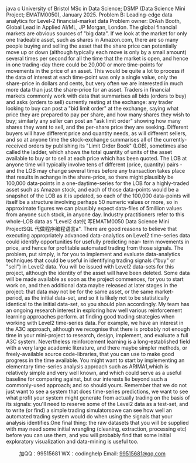 java c
University of   Bristol   MSc   in   Data Science;   DSMP   (Data Science   Mini   Project;   EMATM0050),   January   2025.
Problem   B:   Leading-edge data analytics for   Level-2 financial-market data
Problem   owner: DrAsh   Booth,   Global   Lead   in   Applied   AI/ML, JP   Morgan, London.
The global financial   markets are obvious sources   of   "big   data".   If we   look   at   the   market   for   only one tradeable asset, such as   shares   in   Amazon.com,   there   are   so   many   people   buying and selling the asset that the share   price   can   potentially   move   up   or   down   (although typically each   move   is only   by a small   amount)   several   times   per   second   for   all   the time   that      the   market   is open, and   hence   in one trading-day there   could   be   20,000 or   more   time-points   for   movements   in the   price of an asset. This would   be   quite   a   lot   to   process   if the   data   of   interest   at each time-point was only a   single value,   only the   share-price   in   dollars   and   cents,   but very often we are   interested   in   much   more data than just the   share-price   for   an   asset. Traders   in financial   markets commonly work with data that   summarises   all   bids   (orders   to   buy) and   asks   (orders to sell) currently   resting at the   exchange:   any   trader   looking   to   buy   can   post   a   "bid   limit   order" at the   exchange, saying what   price they are   prepared   to   pay   per   share, and   how   many shares they wish to   buy; similarly   any   seller   can   post   an   "ask   limit order" showing   how   many shares they want to sell,   and the   per-share   price   they   are seeking.   Different   buyers will   have different   price and quantity   needs, as   will   different sellers, and so at anyone time   the   stock-exchange   summarises   all   of the   currently-received   orders   by   publishing   its   "Limit   Order   Book"   (LOB), sometimes also called the   ladder, which   shows the total quantity of   units of the   asset   available to   buy   or to   sell   at   each   price   which   has   been quoted. The   LOB at anyone time will typically   involve   tens   of   different   (price,   quantity)   pairs - and the   LOB   may change several times   before   any transaction takes   place   that   results   in achange   in the share-price, so there   might   plausibly   be   100,000   data-points   in a one-daytime-series for the   LOB for a   highly-traded asset   such   as   Amazon   stock,   and   each   of those data-points would   be a snapshot   of the   LOB   as   it   is   updated,   so   each   of   the   100,000 data-points will   itself   be a structure   involving   perhaps   50   numeric values   or   more, so   in approximate figures we can   plausibly expect   data-files   of   5million values   from   anyone   such stock,   in anyone day.   Industry   practitioners   refer to this whole-LOB   data   as   "Level2   dat代 写EMATM0050 Data Science Mini ProjectSQL
代做程序编程语言a". There are good   reasons to   believe that executing appropriately   advanced   data-analytics on   Level2 time-series data could   identify opportunities   for   usefully   predicting   near-   term   movements   in   price, and   hence for   profitable automated trading from those   signals.
The   problem,   put simply,   is for you to   implement and evaluate   data-analytics techniques   that   could   be   useful   in   identifying trading signals   ("buy" or   "sell")   in   Level2 data. You will   be   issued with   Level2 data-sets for this   project, although the   identity   of the   asset   will   have   been deleted. Some data will   be   made available   as   soon   as   the   project   commences,   for   you   to start work on, and then   additional   data   maybe   released   at   later   stages   in the   project:   that   data   may   not   be for the same asset, or the same   market-period,   as   the   initial   data-set,   and so   it   is   likely   not to   be statistically   identical to the   initial data-set,   so   you   should   plan accordingly.
My team   has an ongoing   research   interest   in exploring   how well   various   reinforcement   learning approaches   perform. at finding good trading strategies   when   working   with   Level2   time-series data.   For example, we   have an   interest   in the A3C   approach,   although   we   recognise that there   is   probably   not   enough   time   in your   mini-project to   research, design,   implement, and   evaluate a full A3C system.   Nevertheless   reinforcement   learning   is   a   long-established field with a very   large academic   literature, and there   maybe   simpler   methods, or freely-available source code-libraries, that you can   use   to   make   good   progress   in   the   time   available. You   might want to   start   by   implementing an elementary time-series analysis approach   such   as   ARIMA1,which   is relatively simple and very   well   known, and   which   could   serve   as   a   useful   baseline   for comparing against,   but our   interests   lie   beyond such a   commonly-used   approach;   and   so   should yours.
Remember that we do   not just want to see a   system   that   does   time-series   predictions,   we want to see what   profit your system   might generate   from   actually   trading   on   the   basis   of   its   signals: you'll   need to   reserve some of   the   Level2 data   as   a test-set,   and   to   write   (or   find)   a simple   trading   simulatorsowe   can   see   how   well   an   automated   trading   system   would   do when   using the signals that your analysis   identifies.One final thing: the   raw datasets that you will   be supplied   with   may   need   some   initial   wrangling   (cleaning, extraction,   processing etc)   before you can   use them,   and you   will   probably find that some   initial   exploratory visualization and data-mining   is   useful   too.
   

         
加QQ：99515681  WX：codinghelp  Email: 99515681@qq.com
